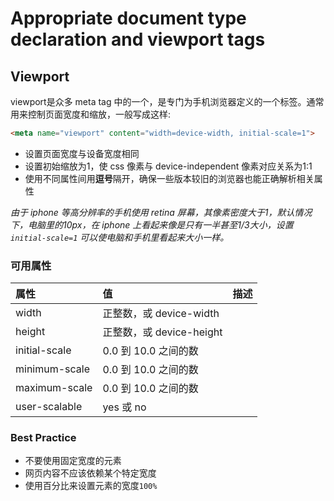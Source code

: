 # Appropriate document type declaration and viewport tags

## Viewport

viewport是众多 meta tag 中的一个，是专门为手机浏览器定义的一个标签。通常用来控制页面宽度和缩放，一般写成这样:

```html
<meta name="viewport" content="width=device-width, initial-scale=1">
```

* 设置页面宽度与设备宽度相同
* 设置初始缩放为1，使 css 像素与 device-independent 像素对应关系为1:1
* 使用不同属性间用**逗号**隔开，确保一些版本较旧的浏览器也能正确解析相关属性

_由于 iphone 等高分辨率的手机使用 retina 屏幕，其像素密度大于1，默认情况下，电脑里的10px，在 iphone 上看起来像是只有一半甚至1/3大小，设置 _`initial-scale=1`_ 可以使电脑和手机里看起来大小一样。_

### 可用属性

| 属性 | 值 | 描述 |
| :--- | :--- | :--- |
| width | 正整数，或 device-width |  |
| height | 正整数，或 device-height |  |
| initial-scale | 0.0 到 10.0 之间的数 |  |
| minimum-scale | 0.0 到 10.0 之间的数 |  |
| maximum-scale | 0.0 到 10.0 之间的数 |  |
| user-scalable | yes 或 no |  |

### Best Practice

* 不要使用固定宽度的元素
* 网页内容不应该依赖某个特定宽度
* 使用百分比来设置元素的宽度`100%`



